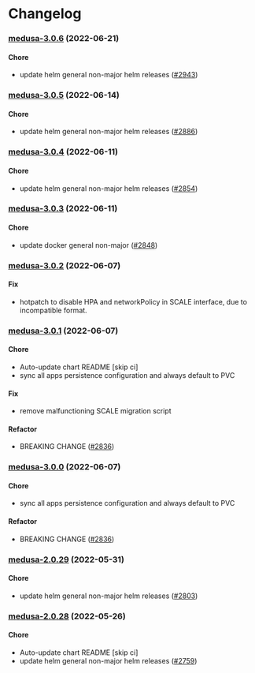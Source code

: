 # Changelog<br>


<a name="medusa-3.0.6"></a>
### [medusa-3.0.6](https://github.com/truecharts/apps/compare/medusa-3.0.5...medusa-3.0.6) (2022-06-21)

#### Chore

* update helm general non-major helm releases ([#2943](https://github.com/truecharts/apps/issues/2943))



<a name="medusa-3.0.5"></a>
### [medusa-3.0.5](https://github.com/truecharts/apps/compare/medusa-3.0.4...medusa-3.0.5) (2022-06-14)

#### Chore

* update helm general non-major helm releases ([#2886](https://github.com/truecharts/apps/issues/2886))



<a name="medusa-3.0.4"></a>
### [medusa-3.0.4](https://github.com/truecharts/apps/compare/medusa-3.0.3...medusa-3.0.4) (2022-06-11)

#### Chore

* update helm general non-major helm releases ([#2854](https://github.com/truecharts/apps/issues/2854))



<a name="medusa-3.0.3"></a>
### [medusa-3.0.3](https://github.com/truecharts/apps/compare/medusa-3.0.2...medusa-3.0.3) (2022-06-11)

#### Chore

* update docker general non-major ([#2848](https://github.com/truecharts/apps/issues/2848))



<a name="medusa-3.0.2"></a>
### [medusa-3.0.2](https://github.com/truecharts/apps/compare/medusa-3.0.1...medusa-3.0.2) (2022-06-07)

#### Fix

* hotpatch to disable HPA and networkPolicy in SCALE interface, due to incompatible format.



<a name="medusa-3.0.1"></a>
### [medusa-3.0.1](https://github.com/truecharts/apps/compare/medusa-2.0.29...medusa-3.0.1) (2022-06-07)

#### Chore

* Auto-update chart README [skip ci]
* sync all apps persistence configuration and always default to PVC

#### Fix

* remove malfunctioning SCALE migration script

#### Refactor

* BREAKING CHANGE ([#2836](https://github.com/truecharts/apps/issues/2836))



<a name="medusa-3.0.0"></a>
### [medusa-3.0.0](https://github.com/truecharts/apps/compare/medusa-2.0.29...medusa-3.0.0) (2022-06-07)

#### Chore

* sync all apps persistence configuration and always default to PVC

#### Refactor

* BREAKING CHANGE ([#2836](https://github.com/truecharts/apps/issues/2836))



<a name="medusa-2.0.29"></a>
### [medusa-2.0.29](https://github.com/truecharts/apps/compare/medusa-2.0.28...medusa-2.0.29) (2022-05-31)

#### Chore

* update helm general non-major helm releases ([#2803](https://github.com/truecharts/apps/issues/2803))



<a name="medusa-2.0.28"></a>
### [medusa-2.0.28](https://github.com/truecharts/apps/compare/medusa-2.0.27...medusa-2.0.28) (2022-05-26)

#### Chore

* Auto-update chart README [skip ci]
* update helm general non-major helm releases ([#2759](https://github.com/truecharts/apps/issues/2759))



<a name="medusa-2.0.28"></a>
